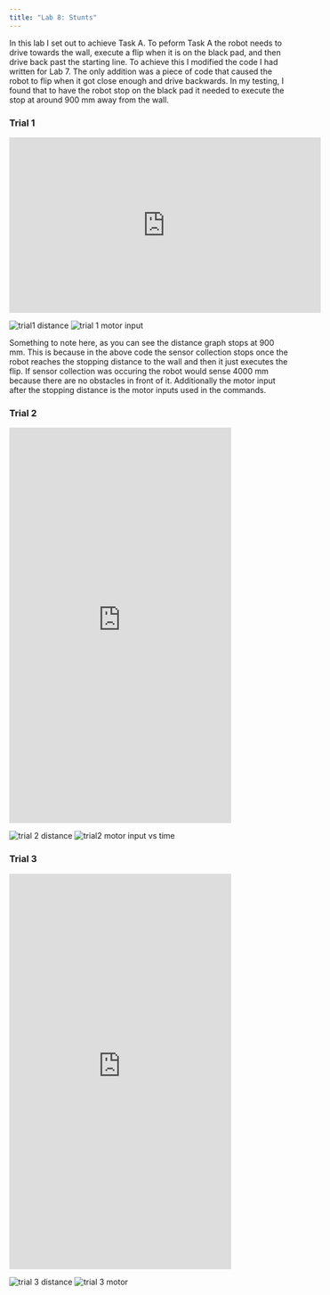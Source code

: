 ```yaml
---
title: "Lab 8: Stunts"
---
```


In this lab I set out to achieve Task A. To peform Task A the robot needs to drive towards the wall, execute a flip when it is on the black pad, and then drive back past the starting line. To achieve this I modified the code I had written for Lab 7. The only addition was a piece of code that caused the robot to flip when it got close enough and drive backwards. In my testing, I found that to have the robot stop on the black pad it needed to execute the stop at around 900 mm away from the wall.

<script src="https://gist.github.com/rkansara1/5c67fd178163605903b036a018377451.js"></script>


### Trial 1

<iframe width="560" height="315" src="https://www.youtube.com/embed/hbZr8_G3QKs" title="YouTube video player" frameborder="0" allow="accelerometer; autoplay; clipboard-write; encrypted-media; gyroscope; picture-in-picture; web-share" allowfullscreen></iframe>

![trial1 distance](https://user-images.githubusercontent.com/123790450/232373492-062093e9-8cfa-4219-b6e7-08f6c1f4fc16.png)
![trial 1 motor input](https://user-images.githubusercontent.com/123790450/232373502-e04728e1-16e4-4e27-96e0-31e783b90f8a.png)

Something to note here, as you can see the distance graph stops at 900 mm. This is because in the above code the sensor collection stops once the robot reaches the stopping distance to the wall and then it just executes the flip. If sensor collection was occuring the robot would sense 4000 mm because there are no obstacles in front of it. Additionally the motor input after the stopping distance is the motor inputs used in the commands.

### Trial 2
<iframe width="399" height="710" src="https://www.youtube.com/embed/lrdXg8zvJ9I" title="ECE 4160 Lab 8 Trial 2" frameborder="0" allow="accelerometer; autoplay; clipboard-write; encrypted-media; gyroscope; picture-in-picture; web-share" allowfullscreen></iframe>

![trial 2 distance](https://user-images.githubusercontent.com/123790450/232375123-0b298b9b-7524-44ed-8e66-1b937c3cbb1f.png)
![trial2 motor input vs time](https://user-images.githubusercontent.com/123790450/232375160-6af2f83e-0dd4-415b-8ab9-99edea0bf2cd.png)

### Trial 3
<iframe width="399" height="710" src="https://www.youtube.com/embed/p8zhkRKGQcQ" title="ECE 4160 Lab 8 Trial 3" frameborder="0" allow="accelerometer; autoplay; clipboard-write; encrypted-media; gyroscope; picture-in-picture; web-share" allowfullscreen></iframe>

![trial 3 distance](https://user-images.githubusercontent.com/123790450/232375270-3cc66a1d-fca1-492c-b6f9-9f6df20f91e6.png)
![trial 3 motor](https://user-images.githubusercontent.com/123790450/232375273-0e4fa13e-533f-4bf9-876e-86068c74f7c7.png)
